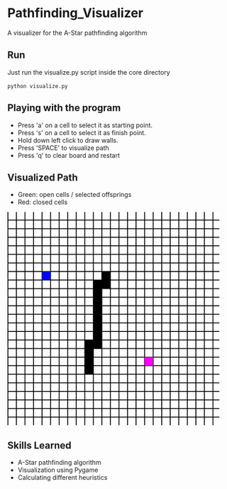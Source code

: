 # Pathfinding_Visualizer
A visualizer for the A-Star pathfinding algorithm

## Run
Just run the visualize.py script inside the core directory
```
python visualize.py
```

## Playing with the program
- Press 'a' on a cell to select it as starting point.
- Press 's' on a cell to select it as finish point.
- Hold down left click to draw walls.
- Press 'SPACE' to visualize path
- Press 'q' to clear board and restart

## Visualized Path
- Green: open cells / selected offsprings
- Red: closed cells

![](testimages/astar.gif)

## Skills Learned
- A-Star pathfinding algorithm
- Visualization using Pygame
- Calculating different heuristics 
